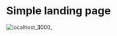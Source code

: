 # Simple landing page


![localhost_3000_](https://user-images.githubusercontent.com/34603236/161788687-941310ae-c33a-4fee-88c4-207832e23096.png)
